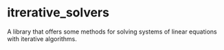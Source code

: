 # itrerative_solvers
A library that offers some methods for solving systems of linear equations with iterative algorithms.
